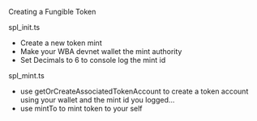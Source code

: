 Creating a Fungible Token

spl_init.ts

- Create a new token mint
- Make your WBA devnet wallet the mint authority
- Set Decimals to 6 to console log the mint id

spl_mint.ts

- use getOrCreateAssociatedTokenAccount to create a token account using your wallet and the mint id you logged...
- use mintTo to mint token to your self